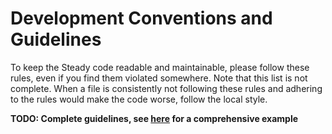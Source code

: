 # Development Conventions and Guidelines

To keep the Steady code readable and maintainable, please follow these rules, even if you find them violated somewhere. Note that this list is not complete. When a file is consistently not following these rules and adhering to the rules would make the code worse, follow the local style.

**TODO: Complete guidelines, see [here](https://github.com/SAP/openui5/blob/master/docs/guidelines.md) for a comprehensive example**
